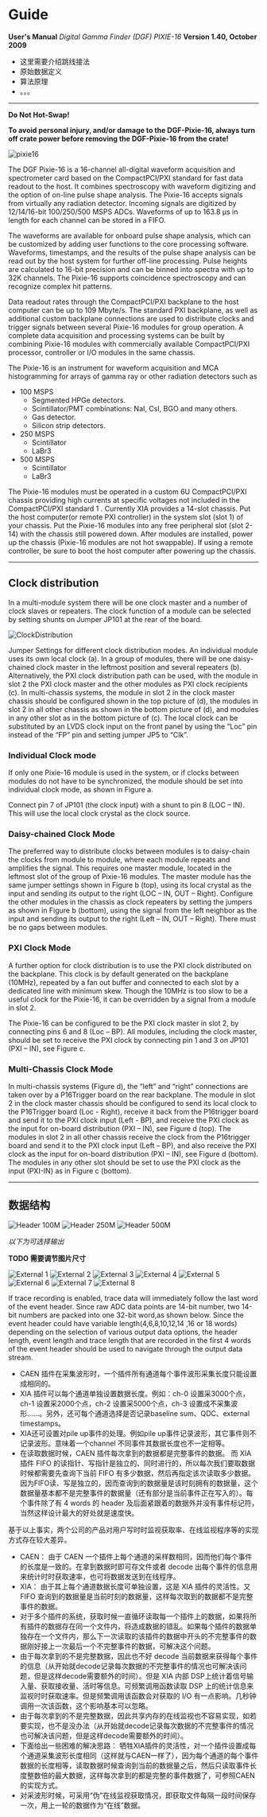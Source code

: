 <!-- README.md --- 
;; 
;; Description: 
;; Author: Hongyi Wu(吴鸿毅)
;; Email: wuhongyi@qq.com 
;; Created: 日 5月 13 15:47:48 2018 (+0800)
;; Last-Updated: 日 5月 27 08:40:44 2018 (+0800)
;;           By: Hongyi Wu(吴鸿毅)
;;     Update #: 8
;; URL: http://wuhongyi.cn -->

# Guide

**User's Manual** *Digital Gamma Finder (DGF) PIXIE-16*  **Version 1.40, October 2009**



- 这里需要介绍跳线接法
- 原始数据定义
- 算法原理
- 。。。

----

**Do Not Hot-Swap!**

**To avoid personal injury, and/or damage to the DGF-Pixie-16, always turn off crate power before removing the DGF-Pixie-16 from the crate!**

![pixie16](/img/pixie16.jpg)

The DGF Pixie-16 is a 16-channel all-digital waveform acquisition and spectrometer card based on the CompactPCI/PXI standard for fast data readout to the host. It combines spectroscopy with waveform digitizing and the option of on-line pulse shape analysis. The Pixie-16 accepts signals from virtually any radiation detector. Incoming signals are digitized by 12/14/16-bit 100/250/500 MSPS ADCs. Waveforms of up to 163.8 μs in length for each channel can be stored in a FIFO.

The waveforms are available for onboard pulse shape analysis, which can be customized by adding user functions to the core processing software. Waveforms, timestamps, and the results of the pulse shape analysis can be read out by the host system for further off-line processing. Pulse heights are calculated to 16-bit precision and can be binned into spectra with up to 32K channels. The Pixie-16 supports coincidence spectroscopy and can recognize complex hit patterns.


Data readout rates through the CompactPCI/PXI backplane to the host computer can be up to 109 Mbyte/s. The standard PXI backplane, as well as additional custom backplane connections are used to distribute clocks and trigger signals between several Pixie-16 modules for group operation. A complete data acquisition and processing systems can be built by combining Pixie-16 modules with commercially available CompactPCI/PXI processor, controller or I/O modules in the same chassis.


The Pixie-16 is an instrument for waveform acquisition and MCA histogramming for arrays of gamma ray or other radiation detectors such as

- 100 MSPS
	- Segmented HPGe detectors.
	- Scintillator/PMT combinations: NaI, CsI, BGO and many others.
	- Gas detector.
	- Silicon strip detectors.
- 250 MSPS
	- Scintillator
	- LaBr3
- 500 MSPS
	- Scintillator
	- LaBr3





The Pixie-16 modules must be operated in a custom 6U CompactPCI/PXI chassis providing high currents at specific voltages not included in the CompactPCI/PXI standard 1 . Currently XIA provides a 14-slot chassis. Put the host computer(or remote PXI controller) in the system slot (slot 1) of your chassis. Put the Pixie-16 modules into any free peripheral slot (slot 2-14) with the chassis still powered down. After modules are installed, power up the chassis (Pixie-16 modules are not hot swappable). If using a remote controller, be sure to boot the host computer after powering up the chassis.

----

## Clock distribution

In a multi-module system there will be one clock master and a number of clock slaves or repeaters. The clock function of a module can be selected by setting shunts on Jumper JP101 at the rear of the board.

![ClockDistribution](/img/ClockDistribution.png)

Jumper Settings for different clock distribution modes. An individual module uses its own local clock (a). In a group of modules, there will be one daisy-chained clock master in the leftmost position and several repeaters (b). Alternatively, the PXI clock distribution path can be used, with the module in slot 2 the PXI clock master and the other modules as PXI clock recipients (c). In multi-chassis systems, the module in slot 2 in the clock master chassis should be configured shown in the top picture of (d), the modules in slot 2 in all other chassis as shown in the bottom picture of (d), and modules in any other slot as in the bottom picture of (c). The local clock can be substituted by an LVDS clock input on the front panel by using the “Loc” pin instead of the “FP” pin and setting jumper JP5 to “Clk”.

### Individual Clock mode

If only one Pixie-16 module is used in the system, or if clocks between modules do not have to be synchronized, the module should be set into individual clock mode, as shown in Figure a.

Connect pin 7 of JP101 (the clock input) with a shunt to pin 8 (LOC – IN). This will use the local clock crystal as the clock source.

### Daisy-chained Clock Mode

The preferred way to distribute clocks between modules is to daisy-chain the clocks from module to module, where each module repeats and amplifies the signal. This requires one master module, located in the leftmost slot of the group of Pixie-16 modules. The master module has the same jumper settings shown in Figure b (top), using its local crystal as the input and sending its output to the right (LOC – IN, OUT – Right). Configure the other modules in the chassis as clock repeaters by setting the jumpers as shown in Figure b (bottom), using the signal from the left neighbor as the input and sending its output to the right (Left – IN, OUT – Right). There must be no gaps between modules.

### PXI Clock Mode

A further option for clock distribution is to use the PXI clock distributed on the backplane. This clock is by default generated on the backplane (10MHz), repeated by a fan out buffer and connected to each slot by a dedicated line with minimum skew. Though the 10MHz is too slow to be a useful clock for the Pixie-16, it can be overridden by a signal from a module in slot 2.

The Pixie-16 can be configured to be the PXI clock master in slot 2, by connecting pins 6 and 8 (Loc – BP). All modules, including the clock master, should be set to receive the PXI clock by connecting pin 1 and 3 on JP101 (PXI – IN), see Figure c.

### Multi-Chassis Clock Mode

In multi-chassis systems (Figure d), the “left” and “right” connections are taken over by a P16Trigger board on the rear backplane. The module in slot 2 in the clock master chassis should be configured to send its local clock to the P16Trigger board (Loc - Right), receive it back from the P16trigger board and send it to the PXI clock input (Left - BP), and receive the PXI clock as the input for on-board distribution (PXI – IN), see Figure d (top). The modules in slot 2 in all other chassis receive the clock from the P16trigger board and send it to the PXI clock input (Left – BP), and also receive the PXI clock as the input for on-board distribution (PXI – IN), see Figure d (bottom). The modules in any other slot should be set to use the PXI clock as the input (PXI-IN) as in Figure c (bottom).

----

## 数据结构


![Header 100M](/img/data_100M.PNG)
![Header 250M](/img/data_250M.PNG)
![Header 500M](/img/data_500M.PNG)

*以下为可选择输出*

**TODO 需要调节图片尺寸**

![External 1](/img/data_ex1.PNG)
![External 2](/img/data_ex2.PNG)
![External 3](/img/data_ex3.PNG)
![External 4](/img/data_ex4.PNG)
![External 5](/img/data_ex5.PNG)
![External 6](/img/data_ex6.PNG)
![External 7](/img/data_ex7.PNG)
![External 8](/img/data_ex8.PNG)

If trace recording is enabled, trace data will immediately follow the last word of the event header. Since raw ADC data points are 14-bit number, two 14-bit numbers are packed into one 32-bit word,as shown below. Since the event header could have variable length(4,6,8,10,12,14 ,16 or 18 words) depending on the selection of various output data options, the header length, event length and trace length that are recorded in the first 4 words of the event header should be used to navigate through the output data stream.



- CAEN 插件在采集波形时，一个插件所有通道每个事件波形采集长度只能设置成相同的。
- XIA 插件可以每个通道单独设置数据长度。例如：ch-0 设置采3000个点，ch-1 设置采2000个点，ch-2 设置采5000个点，ch-3 设置成不采集波形……。另外，还可每个通道选择是否记录baseline sum、QDC、external timestamps。
- XIA还可设置对pile up事件的处理。例如pile up事件记录波形，其它事件则不记录波形。意味着一个channel 不同事件其数据长度也不一定相等。
- 在读取数据时候，CAEN 插件每次拿到的数据都是完整事件的数据。 而 XIA 插件 FIFO 的读指针、写指针是独立的、同时进行的，所以每次我们要取数据时候都需要先查询下当前 FIFO 有多少数据，然后再指定该次读取多少数据。因为FIFO读、写是独立的，因而查询到的数据量是该时刻拥有的数据量，这个数据量基本都不是完整事件的数据量（还有部分是当前事件正在写入的）。每个事件除了有 4 words 的 header 及后面紧跟着的数据外并没有事件标记符，当然这样设计最大的好处就是速度快。



基于以上事实，两个公司的产品对用户写时时监视获取率、在线监视程序等的实现方式存在较大差异。
- CAEN： 由于 CAEN 一个插件上每个通道的采样数相同，因而他们每个事件的长度是一致的。在拿到数据时即可存文件或者 decode 出每个事件的信息用来统计时时获取速率，也可将数据发送到在线程序。
- XIA： 由于其上每个通道数据长度可单独设置，这是 XIA 插件的灵活性。又 FIFO 查询到的数据量是当前时刻的数据量，这样每次取到的数据都不是完整事件的数据。
- 对于多个插件的系统，获取时候一直循环读取每一个插件上的数据，如果将所有插件的数据存在同一个文件内，将造成数据的错乱。如果每个插件的数据单独存在一个文件内，那么下一次读取的该插件的数据中开头的不完整事件的数据刚好接上一次最后一个不完整事件的数据，可解决这个问题。
- 由于每次拿到的不是完整数据，因此也不好 decode 当前数据来获得每个事件的信息（从开始就decode记录每次数据的不完整事件的情况也可解决该问题，但是这样decode需要额外的时间）。但是 XIA 内部 DSP上统计着信号输入量、获取接收量、活时等信息。可频繁调用函数读取 DSP 上的统计信息来监视时时获取速率。但是频繁调用该函数会对获取的 I/O 有一点影响。几秒钟调用一次该函数，这个影响基本可以忽略。
- 由于每次拿到的不是完整数据，因此共享内存的在线监视也不容易实现，如若要实现，也不是没办法（从开始就decode记录每次数据的不完整事件的情况也可解决该问题，但是这样decode需要额外的时间）。
- 下面给出一些困难的解决思路： 牺牲XIA插件的灵活性，对一个插件设置成每个通道采集波形长度相同（这样就与CAEN一样了），因为每个通道的每个事件数据的长度相等，读取数据时候查询到当前的数据量之后，然后只读取事件长度整数倍的最大数据，这样每次拿到的都是完整的事件数据了，可参照CAEN的实现方式。
- 对采波形时候，可采用“伪”在线监视获取情况，即获取文件每隔一段时间保存一次，用上一轮的数据作为“在线”数据。


<!-- README.md ends here -->
